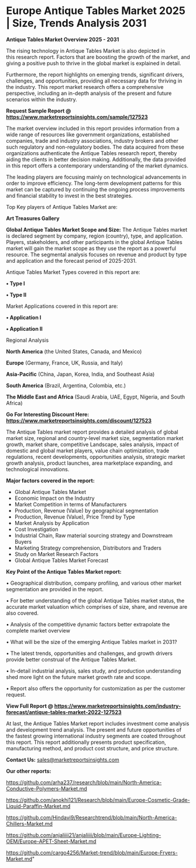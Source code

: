  # Europe Antique Tables Market 2025 | Size, Trends Analysis 2031

<Strong> Antique Tables Market Overview 2025 - 2031</strong>

The rising technology in Antique Tables Market is also depicted in this research report. Factors that are boosting the growth of the market, and giving a positive push to thrive in the global market is explained in detail.

Furthermore, the report highlights on emerging trends, significant drivers, challenges, and opportunities, providing all necessary data for thriving in the industry. This report market research offers a comprehensive perspective, including an in-depth analysis of the present and future scenarios within the industry.

<strong>Request Sample Report @ <a href=https://www.marketreportsinsights.com/sample/127523>https://www.marketreportsinsights.com/sample/127523</a></strong>

The market overview included in this report provides information from a wide range of resources like government organizations, established companies, trade and industry associations, industry brokers and other such regulatory and non-regulatory bodies. The data acquired from these organizations authenticate the Antique Tables research report, thereby aiding the clients in better decision making. Additionally, the data provided in this report offers a contemporary understanding of the market dynamics.

The leading players are focusing mainly on technological advancements in order to improve efficiency. The long-term development patterns for this market can be captured by continuing the ongoing process improvements and financial stability to invest in the best strategies.

Top Key players of Antique Tables Market are:

<strong>Art Treasures Gallery</strong>

<strong><b>Global Antique Tables Market Scope and Size:</b></strong>
The Antique Tables market is declared segment by company, region (country), type, and application. Players, stakeholders, and other participants in the global Antique Tables market will gain the market scope as they use the report as a powerful resource. The segmental analysis focuses on revenue and product by type and application and the forecast period of 2025-2031.

Antique Tables Market Types covered in this report are:

<strong>• Type I

• Type II</strong>

Market Applications covered in this report are:

<strong>• Application I

• Application II</strong> 

Regional Analysis

<strong>North America</strong> (the United States, Canada, and Mexico)

<strong>Europe</strong> (Germany, France, UK, Russia, and Italy)

<strong>Asia-Pacific</strong> (China, Japan, Korea, India, and Southeast Asia)

<strong>South America</strong> (Brazil, Argentina, Colombia, etc.)

<strong>The Middle East and Africa</strong> (Saudi Arabia, UAE, Egypt, Nigeria, and South Africa)

<strong>Go For Interesting Discount Here: <a href=https://www.marketreportsinsights.com/discount/127523>https://www.marketreportsinsights.com/discount/127523</a></strong>

The Antique Tables market report provides a detailed analysis of global market size, regional and country-level market size, segmentation market growth, market share, competitive Landscape, sales analysis, impact of domestic and global market players, value chain optimization, trade regulations, recent developments, opportunities analysis, strategic market growth analysis, product launches, area marketplace expanding, and technological innovations.

<strong><b>Major factors covered in the report:</b></strong>
<ul>
  <li>Global Antique Tables Market </li>
  <li>Economic Impact on the Industry</li>
  <li>Market Competition in terms of Manufacturers</li>
  <li>Production, Revenue (Value) by geographical segmentation</li>
  <li>Production, Revenue (Value), Price Trend by Type</li>
  <li>Market Analysis by Application</li>
  <li>Cost Investigation</li>
  <li>Industrial Chain, Raw material sourcing strategy and Downstream Buyers</li>
  <li>Marketing Strategy comprehension, Distributors and Traders</li>
  <li>Study on Market Research Factors</li>
  <li>Global Antique Tables Market Forecast</li>
</ul>

<strong><b>Key Point of the Antique Tables Market report:</b></strong>

• Geographical distribution, company profiling, and various other market segmentation are provided in the report.

• For better understanding of the global Antique Tables market status, the accurate market valuation which comprises of size, share, and revenue are also covered.

• Analysis of the competitive dynamic factors better extrapolate the complete market overview

• What will be the size of the emerging Antique Tables market in 2031?

• The latest trends, opportunities and challenges, and growth drivers provide better construal of the Antique Tables Market.

• In-detail industrial analysis, sales study, and production understanding shed more light on the future market growth rate and scope.

• Report also offers the opportunity for customization as per the customer request.

<strong><b>View Full Report @ <a href=https://www.marketreportsinsights.com/industry-forecast/antique-tables-market-2022-127523>https://www.marketreportsinsights.com/industry-forecast/antique-tables-market-2022-127523</a></b></strong>


At last, the Antique Tables Market report includes investment come analysis and development trend analysis. The present and future opportunities of the fastest growing international industry segments are coated throughout this report. This report additionally presents product specification, manufacturing method, and product cost structure, and price structure.

<strong>Contact Us:</strong>
sales@marketreportsinsights.com

<strong>Our other reports:</strong>

<a href=https://github.com/arha237/research/blob/main/North-America-Conductive-Polymers-Market.md>https://github.com/arha237/research/blob/main/North-America-Conductive-Polymers-Market.md</a>

<a href=https://github.com/anokhi121/Research/blob/main/Europe-Cosmetic-Grade-Liquid-Paraffin-Market.md>https://github.com/anokhi121/Research/blob/main/Europe-Cosmetic-Grade-Liquid-Paraffin-Market.md</a>

<a href=https://github.com/Hindavi9/Researchtrend/blob/main/North-America-Chillers-Market.md>https://github.com/Hindavi9/Researchtrend/blob/main/North-America-Chillers-Market.md</a>

<a href=https://github.com/anjaliiii21/anjaliiii/blob/main/Europe-Lighting-OEM/Europe-APET-Sheet-Market.md>https://github.com/anjaliiii21/anjaliiii/blob/main/Europe-Lighting-OEM/Europe-APET-Sheet-Market.md</a>

<a href=https://github.com/cargo4256/Market-trend/blob/main/Europe-Fryers-Market.md>https://github.com/cargo4256/Market-trend/blob/main/Europe-Fryers-Market.md</a>"
